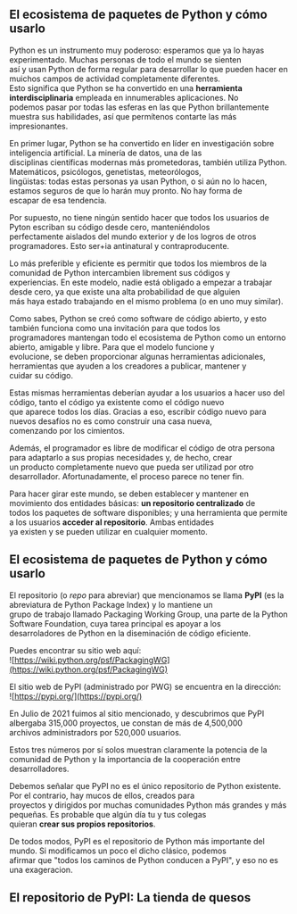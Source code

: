 ## **El ecosistema de paquetes de Python y cómo usarlo**  
  
Python es un instrumento muy poderoso: esperamos que ya lo hayas experimentado. Muchas personas de todo el mundo se sienten  
así y usan Python de forma regular para desarrollar lo que pueden hacer en muichos campos de actividad completamente diferentes.  
Esto significa que Python se ha convertido en una **herramienta interdisciplinaria** empleada en innumerables aplicaciones. No  
podemos pasar por todas las esferas en las que Python brillantemente muestra sus habilidades, así que permítenos contarte las más  
impresionantes.  
  
En primer lugar, Python se ha convertido en líder en investigación sobre inteligencia artificial. La minería de datos, una de las  
disciplinas científicas modernas más prometedoras, también utiliza Python. Matemáticos, psicólogos, genetistas, meteorólogos,  
lingüistas: todas estas personas ya usan Python, o si aún no lo hacen, estamos seguros de que lo harán muy pronto. No hay forma de  
escapar de esa tendencia.  

Por supuesto, no tiene ningún sentido hacer que todos los usuarios de Pyton escriban su código desde cero, manteniéndolos  
perfectamente aislados del mundo exterior y de los logros de otros programadores. Esto ser+ia antinatural y contraproducente.  
  
Lo más preferible y eficiente es permitir que todos los miembros de la comunidad de Python intercambien librement sus códigos y  
experiencias. En este modelo, nadie está obligado a empezar a trabajar desde cero, ya que existe una alta probabilidad de que alguien  
más haya estado trabajando en el mismo problema (o en uno muy similar).  
  
Como sabes, Python se creó como software de código abierto, y esto también funciona como una invitación para que todos los  
programadores mantengan todo el ecosistema de Python como un entorno abierto, amigable y libre. Para que el modelo funcione y  
evolucione, se deben proporcionar algunas herramientas adicionales, herramientas que ayuden a los creadores a publicar, mantener y  
cuidar su código.  
  
Estas mismas herramientas deberían ayudar a los usuarios a hacer uso del código, tanto el código ya existente como el código nuevo  
que aparece todos los días. Gracias a eso, escribir código nuevo para nuevos desafíos no es como construir una casa nueva,  
comenzando por los cimientos.  
  
Además, el programador es libre de modificar el código de otra persona para adaptarlo a sus propias necesidades y, de hecho, crear  
un producto completamente nuevo que pueda ser utilizad por otro desarrollador. Afortunadamente, el proceso parece no tener fin.  
  
Para hacer girar este mundo, se deben establecer y mantener en movimiento dos entidades básicas: **un repositorio centralizado** de  
todos los paquetes de software disponibles; y una herramienta que permite a los usuarios **acceder al repositorio**. Ambas entidades  
ya existen y se pueden utilizar en cualquier momento.  
  
## **El ecosistema de paquetes de Python y cómo usarlo**  
  
El repositorio (o *repo* para abreviar) que mencionamos se llama **PyPI** (es la abreviatura de Python Package Index) y lo mantiene un  
grupo de trabajo llamado Packaging Working Group, una parte de la Python Software Foundation, cuya tarea principal es apoyar a los  
desarroladores de Python en la diseminación de código eficiente.  
  
Puedes encontrar su sitio web aquí:  
![https://wiki.python.org/psf/PackagingWG](https://wiki.python.org/psf/PackagingWG)  
  
El sitio web de PyPI (administrado por PWG) se encuentra en la dirección:  
![https://pypi.org/](https://pypi.org/)  
  
En Julio de 2021 fuimos al sitio mencionado, y descubrimos que PyPI albergaba 315,000 proyectos, ue constan de más de 4,500,000  
archivos administradors por 520,000 usuarios.  
  
Estos tres números por sí solos muestran claramente la potencia de la comunidad de Python y la importancia de la cooperación entre  
desarrolladores.  
  
Debemos señalar que PyPI no es el único repositorio de Python existente. Por el contrario, hay mucos de ellos, creados para  
proyectos y dirigidos por muchas comunidades Python más grandes y más pequeñas. Es probable que algún día tu y tus colegas  
quieran **crear sus propios repositorios**.  
  
De todos modos, PyPI es el repositorio de Python más importante del mundo. Si modificamos un poco el dicho clásico, podemos  
afirmar que "todos los caminos de Python conducen a PyPI", y eso no es una exageracion.  
  
## **El repositorio de PyPI: La tienda de quesos**  
  
